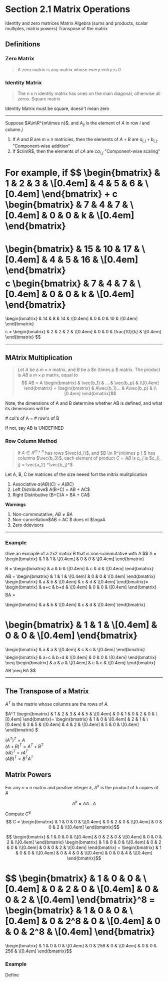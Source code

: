 # Section 2.1 Matrix Operations
Identity and zero matrices
Matrix Algebra (sums and products, scalar multiples, matrix powers)
Transpose of the matrix

## Definitions
### Zero Matrix
> A zero matrix is any matrix whose every entry is 0

### Identity Matrix
> The n x n identity matrix has ones on the main diagonal, otherwise all zeros. Square matrix

Identity Matrix must be square, doesn't mean zero


---
Suppose $A\in\R^{m\times n}$, and $A_{ij}$ is the element of $A$ in row $i$ and column $j$

1. If $A$ and $B$ are $m \times n$ matricies, then the elements of $A + B$ are $a_{i,j} + b_{i,j}$. "Component-wise addition"
2. If $c\in\R$, then the elements of $cA$ are $ca_{i,j}$ "Component-wise scaling"

For example, if 
$$
\begin{bmatrix}
& 1 & 2 & 3 & \\[0.4em]
& 4 & 5 & 6 & \\[0.4em]
\end{bmatrix}
+
c
\begin{bmatrix}
& 7 & 4 & 7 & \\[0.4em]
& 0 & 0 & k & \\[0.4em]
\end{bmatrix}
=
\begin{bmatrix}
& 15 & 10 & 17 & \\[0.4em]
& 4 & 5 & 16 & \\[0.4em]
\end{bmatrix}
$$
$$
c
\begin{bmatrix}
& 7 & 4 & 7 & \\[0.4em]
& 0 & 0 & k & \\[0.4em]
\end{bmatrix}
=
\begin{bmatrix}
& 14 & 8 & 14 & \\[0.4em]
& 0 & 0 & 10 & \\[0.4em]
\end{bmatrix}
$$
$$
c = 
\begin{bmatrix}
& 2 & 2 & 2 & \\[0.4em]
& 0 & 0 & \frac{10}{k} & \\[0.4em]
\end{bmatrix}
$$

---
## MAtrix Multiplication
> Let $A$ be a $m\times n$ matrix, and $B$ be a $n \times p $ matrix. The product is $AB$ a $m \times p$ matrix, equal to 
$$ AB = A \begin{bmatrix}
& \vec{b_1} & ... & \vec{b_p} & \\[0.4em]
\end{bmatrix} = \begin{bmatrix}
& A\vec{b_1}... & A\vec{b_p} & \\[0.4em]
\end{bmatrix}$$

Note, the dimensions of A and B determine whether AB is defined, and what its dimensions will be

\# col's of A  = \# row's of B

If not, say AB is UNDEFINED


### Row Column Method
> If $A\in R^{m\times n}$  has rows $\vec{d_i}$, and $B \in R^{n\times p } $ has columns $\vec{b_3}$, each element of product $C =AB$ is $c_i,j$ is $c_{i, j} = \vec{a_2} *\vec{b_j}*$

Let A, B, C be matrices of the size  neeed fort  the mitrix mulitplication
1. Associative $a(AB)(C) = A(BC)$
2. Left Distributive$ A(B+C) = AB + AC$
3. Right Distributive (B+C)A = BA + CA$

**Warnings**
1. Non-commnutative, $AB\neq BA$
2. Non-cancellation$AB = AC $ does nt $\nga4
3. Zero ddevisors

---
### Example

Give an exmaple of a 2x2 matrix B that is non-commutative with A
$$
A = 
\begin{bmatrix}
& 1 & 1 & \\[0.4em]
& 0 & 0 & \\[0.4em]
\end{bmatrix}

B = 
\begin{bmatrix}
& a & b & \\[0.4em]
& c & d & \\[0.4em]
\end{bmatrix}
$$
$$
AB =
\begin{bmatrix}
& 1 & 1 & \\[0.4em]
& 0 & 0 & \\[0.4em]
\end{bmatrix}
\begin{bmatrix}
& a & b & \\[0.4em]
& c & d & \\[0.4em]
\end{bmatrix}=
\begin{bmatrix}
& a+c & b+d & \\[0.4em]
& 0 & 0 & \\[0.4em]
\end{bmatrix}$$
$$
BA =

\begin{bmatrix}
& a & b & \\[0.4em]
& c & d & \\[0.4em]
\end{bmatrix}

\begin{bmatrix}
& 1 & 1 & \\[0.4em]
& 0 & 0 & \\[0.4em]
\end{bmatrix}
=
\begin{bmatrix}
& a & a & \\[0.4em]
& c & c & \\[0.4em]
\end{bmatrix}
$$
$$
\begin{bmatrix}
& a+c & b+d & \\[0.4em]
& 0 & 0 & \\[0.4em]
\end{bmatrix} \neq 
\begin{bmatrix}
& a & a & \\[0.4em]
& c & c & \\[0.4em]
\end{bmatrix} $$
$$
$$
$$AB \neq BA $$

---

## The Transpose of a Matrix

$A^T$ is the matrix whose columns are the rows of $A$.

$A^T
\begin{bmatrix}
& 1 & 2 & 3 & 4 & 5 & \\[0.4em]
& 0 & 1 & 0 & 2 & 0 & \\[0.4em]
\end{bmatrix}=
\begin{bmatrix}
& 1 & 0 & \\[0.4em]
& 2 & 1 & \\[0.4em]
& 3 & 5 & \\[0.4em]
& 4 & 2 & \\[0.4em]
& 5 & 0 & \\[0.4em]
\end{bmatrix}
$

${(A^T)}^T = A$  
${(A+B)}^T = A^T + B^T$  
${(rA)}^T = rA^T$  
${(AB)}^T = B^TA^T$

## Matrix Powers
For any $n \times n$ matrix and positive integer $k$, $A^k$ is the product of $k$ copies of $A$

$$ A^k = AA...A$$

Compute $C^8$
$$ C = 
\begin{bmatrix}
& 1 & 0 & 0 & \\[0.4em]
& 0 & 2 & 0 & \\[0.4em]
& 0 & 0 & 2 & \\[0.4em]
\end{bmatrix}$$

$$
\begin{bmatrix}
& 1 & 0 & 0 & \\[0.4em]
& 0 & 2 & 0 & \\[0.4em]
& 0 & 0 & 2 & \\[0.4em]
\end{bmatrix}
\begin{bmatrix}
& 1 & 0 & 0 & \\[0.4em]
& 0 & 2 & 0 & \\[0.4em]
& 0 & 0 & 2 & \\[0.4em]
\end{bmatrix} = 
\begin{bmatrix}
& 1 & 0 & 0 & \\[0.4em]
& 0 & 4 & 0 & \\[0.4em]
& 0 & 0 & 4 & \\[0.4em]
\end{bmatrix}$$

$$
\begin{bmatrix}
& 1 & 0 & 0 & \\[0.4em]
& 0 & 2 & 0 & \\[0.4em]
& 0 & 0 & 2 & \\[0.4em]
\end{bmatrix}^8 =  
\begin{bmatrix}
& 1 & 0 & 0 & \\[0.4em]
& 0 & 2^8 & 0 & \\[0.4em]
& 0 & 0 & 2^8 & \\[0.4em]
\end{bmatrix}
=
\begin{bmatrix}
& 1 & 0 & 0 & \\[0.4em]
& 0 & 256 & 0 & \\[0.4em]
& 0 & 0 & 256 & \\[0.4em]
\end{bmatrix}$$

### Example
Define